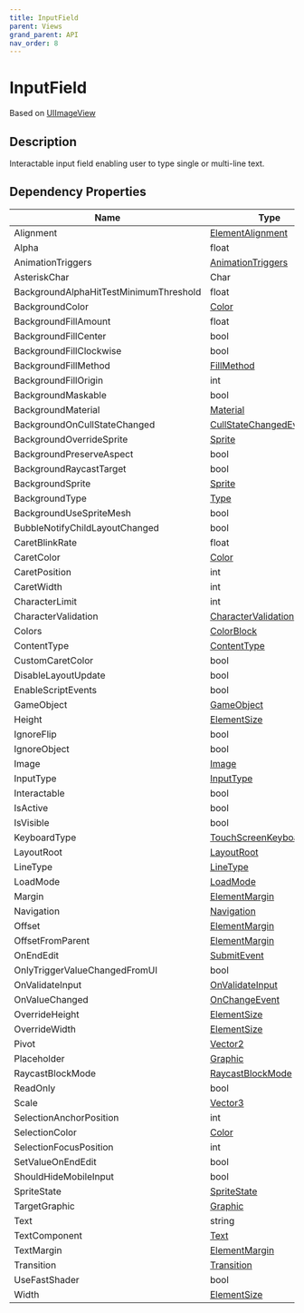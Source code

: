 ```yaml
---
title: InputField
parent: Views
grand_parent: API
nav_order: 8
---
```


# InputField

Based on [UIImageView](UIImageView)

## Description

Interactable input field enabling user to type single or multi-line text.

## Dependency Properties

| Name | Type | Description |
| --- | --- | --- |
| Alignment | [ElementAlignment](ElementAlignment) |  |
| Alpha | float |  |
| AnimationTriggers | [AnimationTriggers]("http://docs.unity3d.com/ScriptReference/AnimationTriggers.html") |  |
| AsteriskChar | Char |  |
| BackgroundAlphaHitTestMinimumThreshold | float |  |
| BackgroundColor | [Color]("http://docs.unity3d.com/ScriptReference/Color.html") |  |
| BackgroundFillAmount | float |  |
| BackgroundFillCenter | bool |  |
| BackgroundFillClockwise | bool |  |
| BackgroundFillMethod | [FillMethod]("http://docs.unity3d.com/ScriptReference/FillMethod.html") |  |
| BackgroundFillOrigin | int |  |
| BackgroundMaskable | bool |  |
| BackgroundMaterial | [Material]("http://docs.unity3d.com/ScriptReference/Material.html") |  |
| BackgroundOnCullStateChanged | [CullStateChangedEvent]("http://docs.unity3d.com/ScriptReference/CullStateChangedEvent.html") |  |
| BackgroundOverrideSprite | [Sprite]("http://docs.unity3d.com/ScriptReference/Sprite.html") |  |
| BackgroundPreserveAspect | bool |  |
| BackgroundRaycastTarget | bool |  |
| BackgroundSprite | [Sprite]("http://docs.unity3d.com/ScriptReference/Sprite.html") |  |
| BackgroundType | [Type]("http://docs.unity3d.com/ScriptReference/Type.html") |  |
| BackgroundUseSpriteMesh | bool |  |
| BubbleNotifyChildLayoutChanged | bool |  |
| CaretBlinkRate | float |  |
| CaretColor | [Color]("http://docs.unity3d.com/ScriptReference/Color.html") |  |
| CaretPosition | int |  |
| CaretWidth | int |  |
| CharacterLimit | int |  |
| CharacterValidation | [CharacterValidation]("http://docs.unity3d.com/ScriptReference/CharacterValidation.html") |  |
| Colors | [ColorBlock]("http://docs.unity3d.com/ScriptReference/ColorBlock.html") |  |
| ContentType | [ContentType]("http://docs.unity3d.com/ScriptReference/ContentType.html") |  |
| CustomCaretColor | bool |  |
| DisableLayoutUpdate | bool |  |
| EnableScriptEvents | bool |  |
| GameObject | [GameObject]("http://docs.unity3d.com/ScriptReference/GameObject.html") |  |
| Height | [ElementSize](ElementSize) |  |
| IgnoreFlip | bool |  |
| IgnoreObject | bool |  |
| Image | [Image](Image) |  |
| InputType | [InputType]("http://docs.unity3d.com/ScriptReference/InputType.html") |  |
| Interactable | bool |  |
| IsActive | bool |  |
| IsVisible | bool |  |
| KeyboardType | [TouchScreenKeyboardType]("http://docs.unity3d.com/ScriptReference/TouchScreenKeyboardType.html") |  |
| LayoutRoot | [LayoutRoot](LayoutRoot) |  |
| LineType | [LineType]("http://docs.unity3d.com/ScriptReference/LineType.html") |  |
| LoadMode | [LoadMode](LoadMode) |  |
| Margin | [ElementMargin](ElementMargin) |  |
| Navigation | [Navigation]("http://docs.unity3d.com/ScriptReference/Navigation.html") |  |
| Offset | [ElementMargin](ElementMargin) |  |
| OffsetFromParent | [ElementMargin](ElementMargin) |  |
| OnEndEdit | [SubmitEvent]("http://docs.unity3d.com/ScriptReference/SubmitEvent.html") |  |
| OnlyTriggerValueChangedFromUI | bool |  |
| OnValidateInput | [OnValidateInput]("http://docs.unity3d.com/ScriptReference/OnValidateInput.html") |  |
| OnValueChanged | [OnChangeEvent]("http://docs.unity3d.com/ScriptReference/OnChangeEvent.html") |  |
| OverrideHeight | [ElementSize](ElementSize) |  |
| OverrideWidth | [ElementSize](ElementSize) |  |
| Pivot | [Vector2]("http://docs.unity3d.com/ScriptReference/Vector2.html") |  |
| Placeholder | [Graphic]("http://docs.unity3d.com/ScriptReference/Graphic.html") |  |
| RaycastBlockMode | [RaycastBlockMode](RaycastBlockMode) |  |
| ReadOnly | bool |  |
| Scale | [Vector3]("http://docs.unity3d.com/ScriptReference/Vector3.html") |  |
| SelectionAnchorPosition | int |  |
| SelectionColor | [Color]("http://docs.unity3d.com/ScriptReference/Color.html") |  |
| SelectionFocusPosition | int |  |
| SetValueOnEndEdit | bool |  |
| ShouldHideMobileInput | bool |  |
| SpriteState | [SpriteState]("http://docs.unity3d.com/ScriptReference/SpriteState.html") |  |
| TargetGraphic | [Graphic]("http://docs.unity3d.com/ScriptReference/Graphic.html") |  |
| Text | string |  |
| TextComponent | [Text]("http://docs.unity3d.com/ScriptReference/Text.html") |  |
| TextMargin | [ElementMargin](ElementMargin) |  |
| Transition | [Transition]("http://docs.unity3d.com/ScriptReference/Transition.html") |  |
| UseFastShader | bool |  |
| Width | [ElementSize](ElementSize) |  |
